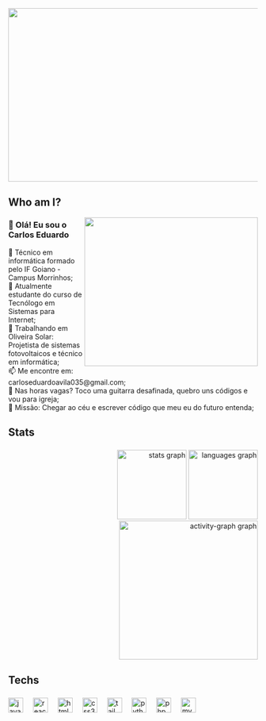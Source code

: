 <img src="https://media4.giphy.com/media/v1.Y2lkPTc5MGI3NjExenJmbmFrbzluYXpxenFkOHUxMGF6N282b2QxYndqYWV0eXdsdjdnZyZlcD12MV9pbnRlcm5hbF9naWZfYnlfaWQmY3Q9Zw/wCr27DdyLbVGADZ3VX/giphy.gif" width="850" height="350" />

<h2>Who am I?</h2>

<img src="https://spotify-recently-played-readme.vercel.app/api?user=j89pzzo2rpghmfn01g7tq151v" width="350" height="300" align="right"/>

<h3>👋 Olá! Eu sou o Carlos Eduardo</h3>
🧰 Técnico em informática formado pelo IF Goiano - Campus Morrinhos;<br>
🌱 Atualmente estudante do curso de Tecnólogo em Sistemas para Internet;<br>
💼 Trabalhando em Oliveira Solar: Projetista de sistemas fotovoltaicos e técnico em informática;<br>
📫 Me encontre em: carloseduardoavila035@gmail.com;<br>
🎸 Nas horas vagas? Toco uma guitarra desafinada, quebro uns códigos e vou para igreja;<br>
🎯 Missão: Chegar ao céu e escrever código que meu eu do futuro entenda;


<h2 align="left">Stats</h2>

###

<div align="right">
  <img src="https://github-readme-stats.vercel.app/api?username=CarlosEduardo034&hide_title=false&hide_rank=false&show_icons=true&include_all_commits=true&count_private=true&disable_animations=false&theme=vue-dark&locale=en&hide_border=true&order=1" height="140" alt="stats graph"  />
  <img src="https://github-readme-stats.vercel.app/api/top-langs?username=CarlosEduardo034&locale=en&hide_title=false&layout=compact&card_width=320&langs_count=5&theme=vue-dark&hide_border=true&order=2" height="140" alt="languages graph"  />
  <img src="https://github-readme-activity-graph.vercel.app/graph?username=CarlosEduardo034&radius=16&theme=vue&area=true&order=5&hide_border=true" height="280" alt="activity-graph graph"  />
</div>

###

<h2 align="left">Techs</h2>

###

<div align="left">
  <img src="https://img.shields.io/badge/JavaScript-F7DF1E?logo=javascript&logoColor=black&style=for-the-badge" height="30" alt="javascript logo"  />
  <img width="12" />
  <img src="https://img.shields.io/badge/React-61DAFB?logo=react&logoColor=black&style=for-the-badge" height="30" alt="react logo"  />
  <img width="12" />
  <img src="https://img.shields.io/badge/HTML5-E34F26?logo=html5&logoColor=white&style=for-the-badge" height="30" alt="html5 logo"  />
  <img width="12" />
  <img src="https://img.shields.io/badge/CSS3-1572B6?logo=css3&logoColor=white&style=for-the-badge" height="30" alt="css3 logo"  />
  <img width="12" />
  <img src="https://img.shields.io/badge/Tailwind CSS-06B6D4?logo=tailwindcss&logoColor=black&style=for-the-badge" height="30" alt="tailwindcss logo"  />
  <img width="12" />
  <img src="https://img.shields.io/badge/Python-3776AB?logo=python&logoColor=white&style=for-the-badge" height="30" alt="python logo"  />
  <img width="12" />
  <img src="https://img.shields.io/badge/PHP-777BB4?logo=php&logoColor=black&style=for-the-badge" height="30" alt="php logo"  />
  <img width="12" />
  <img src="https://img.shields.io/badge/MySQL-4479A1?logo=mysql&logoColor=white&style=for-the-badge" height="30" alt="mysql logo"  />
</div>

###

<p align="left"></p>

###


